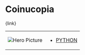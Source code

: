 # Coinucopia 

{link}
<table>
<tr>
<td>

![Hero Picture](hero.png?raw=true "Hero Picture")

</td>
<td>
<ul>
<li>

[PYTHON](Coinucopia.py)

</li>
</td>
</tr>
<table>